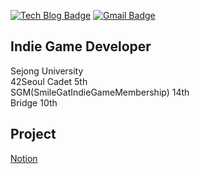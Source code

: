 [![Tech Blog Badge](http://img.shields.io/badge/-Tech%20blog-black?style=flat-square&logo=github&link=https://fkdl0048.github.io/)](https://fkdl0048.github.io/)
[![Gmail Badge](https://img.shields.io/badge/Gmail-d14836?style=flat-square&logo=Gmail&logoColor=white&link=mailto:fkdl000048@gmail.com)](mailto:fkdl000048@gmail.com)  

## **Indie Game Developer**

Sejong University  
42Seoul Cadet 5th  
SGM(SmileGatIndieGameMembership) 14th  
Bridge 10th 

## Project

[Notion](https://www.notion.so/Jeonglee-46d882eee80247caaa082a6a3a30a5bc?pvs=4)
